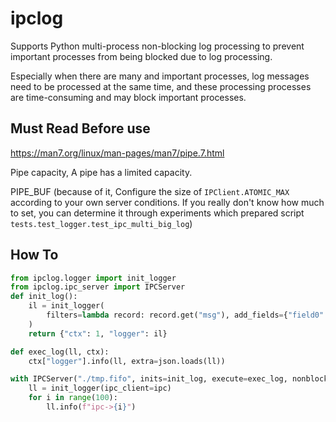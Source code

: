 # ipclog
Supports Python multi-process non-blocking log processing to prevent important processes from being blocked due to log processing.

Especially when there are many and important processes, log messages need to be processed at the same time, and these processing processes are time-consuming and may block important processes.
## Must Read Before use
https://man7.org/linux/man-pages/man7/pipe.7.html

Pipe capacity, A pipe has a limited capacity.
    
PIPE_BUF (because of it, Configure the size of `IPClient.ATOMIC_MAX` according to your own server conditions. 
If you really don't know how much to set, you can determine it through experiments which prepared script `tests.test_logger.test_ipc_multi_big_log`)


## How To

```python
from ipclog.logger import init_logger
from ipclog.ipc_server import IPCServer
def init_log():
    il = init_logger(
        filters=lambda record: record.get("msg"), add_fields={"field0": 0}
    )
    return {"ctx": 1, "logger": il}

def exec_log(ll, ctx):
    ctx["logger"].info(ll, extra=json.loads(ll))

with IPCServer("./tmp.fifo", inits=init_log, execute=exec_log, nonblock=True, cache_len=100) as ipc:
    ll = init_logger(ipc_client=ipc)
    for i in range(100):
        ll.info(f"ipc->{i}")
```
